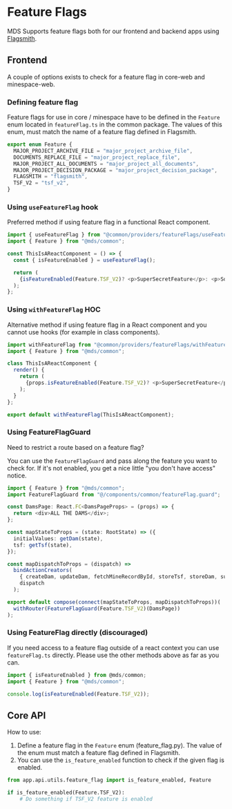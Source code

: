 # Feature Flags

MDS Supports feature flags both for our frontend and backend apps using [Flagsmith](https://docs.flagsmith.com).

## Frontend

A couple of options exists to check for a feature flag in core-web and minespace-web.

### Defining feature flag

Feature flags for use in core / minespace have to be defined in the `Feature` enum located in `featureFlag.ts` in the common package.
The values of this enum, must match the name of a feature flag defined in Flagsmith.

```typescript
export enum Feature {
  MAJOR_PROJECT_ARCHIVE_FILE = "major_project_archive_file",
  DOCUMENTS_REPLACE_FILE = "major_project_replace_file",
  MAJOR_PROJECT_ALL_DOCUMENTS = "major_project_all_documents",
  MAJOR_PROJECT_DECISION_PACKAGE = "major_project_decision_package",
  FLAGSMITH = "flagsmith",
  TSF_V2 = "tsf_v2",
}
```

### Using `useFeatureFlag` hook

Preferred method if using feature flag in a functional React component.

```typescript
import { useFeatureFlag } from "@common/providers/featureFlags/useFeatureFlag";
import { Feature } from "@mds/common";

const ThisIsAReactComponent = () => {
  const { isFeatureEnabled } = useFeatureFlag();

  return (
    {isFeatureEnabled(Feature.TSF_V2)? <p>SuperSecretFeature</p>: <p>Sorry, you can't access this</p>}
  );
};
```

### Using `withFeatureFlag` HOC

Alternative method if using feature flag in a React component and you cannot use hooks (for example in class components).

```typescript
import withFeatureFlag from "@common/providers/featureFlags/withFeatureFlag";
import { Feature } from "@mds/common";

class ThisIsAReactComponent {
  render() {
    return (
      {props.isFeatureEnabled(Feature.TSF_V2)? <p>SuperSecretFeature</p>: <p>Sorry, you can't access this</p>}
    );
  }
};

export default withFeatureFlag(ThisIsAReactComponent);
```

### Using FeatureFlagGuard

Need to restrict a route based on a feature flag?

You can use the `FeatureFlagGuard` and pass along the feature you want to check for.
If it's not enabled, you get a nice little "you don't have access" notice.

```typescript
import { Feature } from "@mds/common";
import FeatureFlagGuard from "@/components/common/featureFlag.guard";

const DamsPage: React.FC<DamsPageProps> = (props) => {
  return <div>ALL THE DAMS</div>;
};

const mapStateToProps = (state: RootState) => ({
  initialValues: getDam(state),
  tsf: getTsf(state),
});

const mapDispatchToProps = (dispatch) =>
  bindActionCreators(
    { createDam, updateDam, fetchMineRecordById, storeTsf, storeDam, submit },
    dispatch
  );

export default compose(connect(mapStateToProps, mapDispatchToProps))(
  withRouter(FeatureFlagGuard(Feature.TSF_V2)(DamsPage))
);
```

### Using FeatureFlag directly (discouraged)

If you need access to a feature flag outside of a react context you can use `featureFlag.ts` directly.
Please use the other methods above as far as you can.

```typescript
import { isFeatureEnabled } from @mds/common;
import { Feature } from "@mds/common";

console.log(isFeatureEnabled(Feature.TSF_V2));

```

## Core API

How to use:

1. Define a feature flag in the `Feature` enum (feature_flag.py). The value of the enum must match a feature flag defined in Flagsmith.
2. You can use the `is_feature_enabled` function to check if the given flag is enabled.

```python
from app.api.utils.feature_flag import is_feature_enabled, Feature

if is_feature_enabled(Feature.TSF_V2):
    # Do something if TSF_V2 feature is enabled
```
